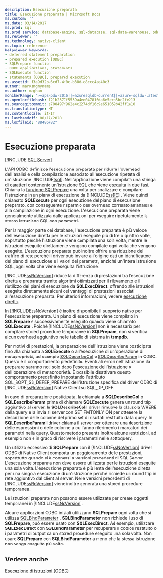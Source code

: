 ```yaml
---
description: Esecuzione preparata
title: Esecuzione preparata | Microsoft Docs
ms.custom: ''
ms.date: 03/14/2017
ms.prod: sql
ms.prod_service: database-engine, sql-database, sql-data-warehouse, pdw
ms.reviewer: ''
ms.technology: native-client
ms.topic: reference
helpviewer_keywords:
- deferred statement preparation
- prepared execution [ODBC]
- SQLPrepare function
- ODBC applications, statements
- SQLExecute function
- statements [ODBC], prepared execution
ms.assetid: f3a9d32b-6cd7-4f0c-b38d-c8ccc4ee40c3
author: markingmyname
ms.author: maghan
monikerRange: '>=aps-pdw-2016||=azuresqldb-current||=azure-sqldw-latest||>=sql-server-2016||=sqlallproducts-allversions||>=sql-server-linux-2017||=azuresqldb-mi-current'
ms.openlocfilehash: 721b2377f5539a4ee047816da6e5ecb5bc2fe213
ms.sourcegitcommit: e700497f962e4c2274df16d9e651059b42ff1a10
ms.translationtype: MT
ms.contentlocale: it-IT
ms.lasthandoff: 08/17/2020
ms.locfileid: "88486782"
---
```

# <a name="prepared-execution"></a>Esecuzione preparata
[!INCLUDE [SQL Server](../../../includes/applies-to-version/sql-asdb-asdbmi-asa-pdw.md)]

  L'API ODBC definisce l'esecuzione preparata per ridurre l'overhead dell'analisi e della compilazione associato all'esecuzione ripetuta di un'istruzione [!INCLUDE[tsql](../../../includes/tsql-md.md)]. Nell'applicazione viene compilata una stringa di caratteri contenente un'istruzione SQL che viene eseguita in due fasi. Chiama la [funzione SQLPrepare](https://go.microsoft.com/fwlink/?LinkId=59360) una volta per analizzare e compilare l'istruzione in un piano di esecuzione da [!INCLUDE[ssDE](../../../includes/ssde-md.md)] . Viene quindi chiamato **SQLExecute** per ogni esecuzione del piano di esecuzione preparato. con conseguente risparmio dell'overhead correlato all'analisi e alla compilazione in ogni esecuzione. L'esecuzione preparata viene generalmente utilizzata dalle applicazioni per eseguire ripetutamente la stessa istruzione SQL con parametri.  
  
 Per la maggior parte dei database, l'esecuzione preparata è più veloce dell'esecuzione diretta per le istruzioni eseguite più di tre o quattro volte, sopratutto perché l'istruzione viene compilata una sola volta, mentre le istruzioni eseguite direttamente vengono compilate ogni volta che vengono eseguite. L'esecuzione preparata può inoltre offrire una riduzione del traffico di rete perché il driver può inviare all'origine dati un identificatore del piano di esecuzione e i valori dei parametri, anziché un'intera istruzione SQL, ogni volta che viene eseguita l'istruzione.  
  
 [!INCLUDE[ssNoVersion](../../../includes/ssnoversion-md.md)] riduce la differenza di prestazioni tra l'esecuzione diretta e preparata tramite algoritmi ottimizzati per il rilevamento e il riutilizzo dei piani di esecuzione da **SQLExecDirect**. offrendo alle istruzioni eseguite direttamente alcuni dei vantaggi di prestazioni associati all'esecuzione preparata. Per ulteriori informazioni, vedere [esecuzione diretta](../../../relational-databases/native-client-odbc-queries/executing-statements/direct-execution.md).  
  
 In [!INCLUDE[ssNoVersion](../../../includes/ssnoversion-md.md)] è inoltre disponibile il supporto nativo per l'esecuzione preparata. Un piano di esecuzione viene compilato in **SQLPrepare** e successivamente eseguito quando viene chiamato **SQLExecute** . Poiché [!INCLUDE[ssNoVersion](../../../includes/ssnoversion-md.md)] non è necessario per compilare stored procedure temporanee in **SQLPrepare**, non si verifica alcun overhead aggiuntivo nelle tabelle di sistema in **tempdb**.  
  
 Per motivi di prestazioni, la preparazione dell'istruzione viene posticipata fino alla chiamata a **SQLExecute** o all'esecuzione di un'operazione di metaproprietà, ad esempio [SQLDescribeCol](../../../relational-databases/native-client-odbc-api/sqldescribecol.md) o [SQLDescribeParam](../../../relational-databases/native-client-odbc-api/sqldescribeparam.md) in ODBC. Questo è il comportamento predefinito. Eventuali errori nell'istruzione da preparare saranno noti solo dopo l'esecuzione dell'istruzione o dell'operazione di metaproprietà. È possibile disattivare questo comportamento predefinito impostando l'attributo SQL_SOPT_SS_DEFER_PREPARE dell'istruzione specifica del driver ODBC di [!INCLUDE[ssNoVersion](../../../includes/ssnoversion-md.md)] Native Client su SQL_DP_OFF.  
  
 In caso di preparazione posticipata, la chiamata a **SQLDescribeCol** o **SQLDescribeParam** prima di chiamare **SQLExecute** genera un round trip aggiuntivo al server. In **SQLDescribeCol**il driver rimuove la clausola WHERE dalla query e la invia al server con SET FMTONLY ON per ottenere la descrizione delle colonne del primo set di risultati restituito dalla query. In **SQLDescribeParam**il driver chiama il server per ottenere una descrizione delle espressioni o delle colonne a cui fanno riferimento i marcatori dei parametri nella query. Questo metodo presenta inoltre alcune restrizioni, ad esempio non è in grado di risolvere i parametri nelle sottoquery.  
  
 Un utilizzo eccessivo di **SQLPrepare** con il [!INCLUDE[ssNoVersion](../../../includes/ssnoversion-md.md)] driver ODBC di Native Client comporta un peggioramento delle prestazioni, soprattutto quando si è connessi a versioni precedenti di SQL Server. L'esecuzione preparata non deve essere utilizzata per le istruzioni eseguite una sola volta. L'esecuzione preparata è più lenta dell'esecuzione diretta per una singola esecuzione di un'istruzione perché richiede un round trip in rete aggiuntivo dal client al server. Nelle versioni precedenti di [!INCLUDE[ssNoVersion](../../../includes/ssnoversion-md.md)] viene inoltre generata una stored procedure temporanea.  
  
 Le istruzioni preparate non possono essere utilizzate per creare oggetti temporanei in [!INCLUDE[ssNoVersion](../../../includes/ssnoversion-md.md)].  
  
 Alcune applicazioni ODBC iniziali utilizzano **SQLPrepare** ogni volta che si utilizza [SQLBindParameter](../../../relational-databases/native-client-odbc-api/sqlbindparameter.md) . **SQLBindParameter** non richiede l'uso di **SQLPrepare**, può essere usato con **SQLExecDirect**. Ad esempio, utilizzare **SQLExecDirect** con **SQLBindParameter** per recuperare il codice restituito o i parametri di output da un stored procedure eseguito una sola volta. Non usare **SQLPrepare** con **SQLBindParameter** a meno che la stessa istruzione non venga eseguita più volte.  
  
## <a name="see-also"></a>Vedere anche  
 [Esecuzione di istruzioni &#40;ODBC&#41;](../../../relational-databases/native-client-odbc-queries/executing-statements/executing-statements-odbc.md)  
  
  
